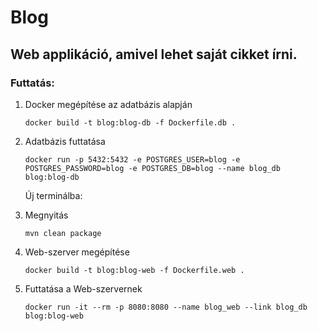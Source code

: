 Blog 
=================

## Web applikáció, amivel lehet saját cikket írni.

### Futtatás:

1. Docker megépítése az adatbázis alapján 
    
    ```
    docker build -t blog:blog-db -f Dockerfile.db .
    ```

2. Adatbázis futtatása 

    ```
    docker run -p 5432:5432 -e POSTGRES_USER=blog -e POSTGRES_PASSWORD=blog -e POSTGRES_DB=blog --name blog_db blog:blog-db
    ```
    
    Új terminálba:

3. Megnyitás 

    ```
    mvn clean package
    ```

4. Web-szerver megépítése

    ```
    docker build -t blog:blog-web -f Dockerfile.web .
    ```

5. Futtatása a Web-szervernek 

    ```
    docker run -it --rm -p 8080:8080 --name blog_web --link blog_db  blog:blog-web
    ```

